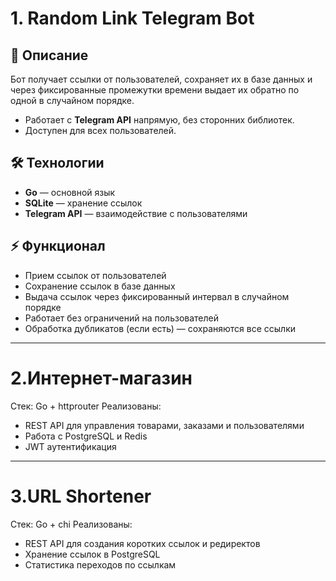 # 1. Random Link Telegram Bot

## 📌 Описание
Бот получает ссылки от пользователей, сохраняет их в базе данных и через фиксированные промежутки времени выдает их обратно по одной в случайном порядке.  

- Работает с **Telegram API** напрямую, без сторонних библиотек.
- Доступен для всех пользователей.

## 🛠 Технологии
- **Go** — основной язык
- **SQLite** — хранение ссылок
- **Telegram API** — взаимодействие с пользователями

## ⚡ Функционал
- Прием ссылок от пользователей
- Сохранение ссылок в базе данных
- Выдача ссылок через фиксированный интервал в случайном порядке
- Работает без ограничений на пользователей
- Обработка дубликатов (если есть) — сохраняются все ссылки

---

# 2.Интернет-магазин
Стек: Go + httprouter
Реализованы:
  - REST API для управления товарами, заказами и пользователями
  - Работа с PostgreSQL и Redis
  - JWT аутентификация

---

# 3.URL Shortener
Стек: Go + chi
Реализованы:
  -	REST API для создания коротких ссылок и редиректов
  -	Хранение ссылок в PostgreSQL
  -	Статистика переходов по ссылкам
